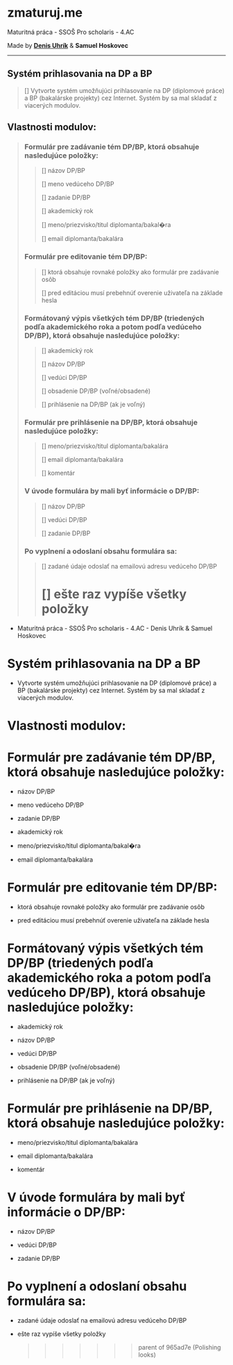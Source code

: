 # zmaturuj.me

Maturitná práca - SSOŠ Pro scholaris - 4.AC

Made by **[Denis Uhrík](mailto:uhrikdenis@gmail.com)** &amp; **Samuel Hoskovec**

---

## Systém prihlasovania na DP a BP

> [] Vytvorte systém umožňujúci prihlasovanie na DP (diplomové práce) a BP (bakalárske projekty) cez Internet. Systém by sa mal skladať z viacerých modulov.

## Vlastnosti modulov:

> ### Formulár pre zadávanie tém DP/BP, ktorá obsahuje nasledujúce položky:
>
> > [] názov DP/BP
> >
> > [] meno vedúceho DP/BP
> >
> > [] zadanie DP/BP
> >
> > [] akademický rok
> >
> > [] meno/priezvisko/titul diplomanta/bakal�ra
> >
> > [] email diplomanta/bakalára
>
> ### Formulár pre editovanie tém DP/BP:
>
> > [] ktorá obsahuje rovnaké položky ako formulár pre zadávanie osôb
> >
> > [] pred editáciou musí prebehnúť overenie uživateľa na základe hesla
>
> ### Formátovaný výpis všetkých tém DP/BP (triedených podľa akademického roka a potom podľa vedúceho DP/BP), ktorá obsahuje nasledujúce položky:
>
> > [] akademický rok
> >
> > [] názov DP/BP
> >
> > [] vedúci DP/BP
> >
> > [] obsadenie DP/BP (voľné/obsadené)
> >
> > [] prihlásenie na DP/BP (ak je voľný)
>
> ### Formulár pre prihlásenie na DP/BP, ktorá obsahuje nasledujúce položky:
>
> > [] meno/priezvisko/titul diplomanta/bakalára
> >
> > [] email diplomanta/bakalára
> >
> > [] komentár
>
> ### V úvode formulára by mali byť informácie o DP/BP:
>
> > [] názov DP/BP
> >
> > [] vedúci DP/BP
> >
> > [] zadanie DP/BP
>
> ### Po vyplnení a odoslaní obsahu formulára sa:
>
> > [] zadané údaje odoslať na emailovú adresu vedúceho DP/BP
> >
> > # [] ešte raz vypíše všetky položky

- Maturitná práca - SSOŠ Pro scholaris - 4.AC - Denis Uhrík &amp; Samuel Hoskovec

# Systém prihlasovania na DP a BP

- Vytvorte systém umožňujúci prihlasovanie na DP (diplomové práce) a BP (bakalárske projekty) cez Internet. Systém by sa mal skladať z viacerých modulov.

# Vlastnosti modulov:

# Formulár pre zadávanie tém DP/BP, ktorá obsahuje nasledujúce položky:

- názov DP/BP

- meno vedúceho DP/BP

- zadanie DP/BP

- akademický rok

- meno/priezvisko/titul diplomanta/bakal�ra

- email diplomanta/bakalára

# Formulár pre editovanie tém DP/BP:

- ktorá obsahuje rovnaké položky ako formulár pre zadávanie osôb

- pred editáciou musí prebehnúť overenie uživateľa na základe hesla

# Formátovaný výpis všetkých tém DP/BP (triedených podľa akademického roka a potom podľa vedúceho DP/BP), ktorá obsahuje nasledujúce položky:

- akademický rok

- názov DP/BP

- vedúci DP/BP

- obsadenie DP/BP (voľné/obsadené)

- prihlásenie na DP/BP (ak je voľný)

# Formulár pre prihlásenie na DP/BP, ktorá obsahuje nasledujúce položky:

- meno/priezvisko/titul diplomanta/bakalára

- email diplomanta/bakalára

- komentár

# V úvode formulára by mali byť informácie o DP/BP:

- názov DP/BP

- vedúci DP/BP

- zadanie DP/BP

# Po vyplnení a odoslaní obsahu formulára sa:

- zadané údaje odoslať na emailovú adresu vedúceho DP/BP

- ešte raz vypíše všetky položky
  > > > > > > > parent of 965ad7e (Polishing looks)
